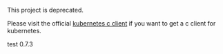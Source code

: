This project is deprecated.

Please visit the official [kubernetes c client](https://github.com/kubernetes-client/c) if you want to get a c client for kubernetes.

test 0.7.3
